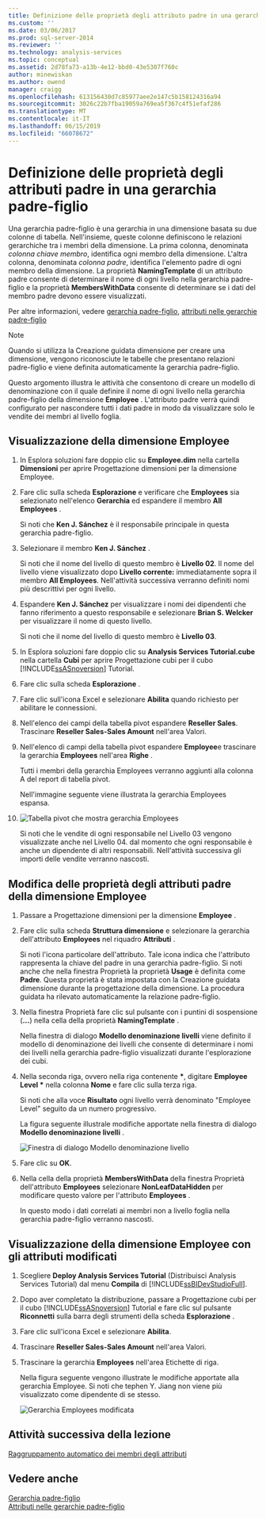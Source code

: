 ```yaml
---
title: Definizione delle proprietà degli attributo padre in una gerarchia padre-figlio | Microsoft Docs
ms.custom: ''
ms.date: 03/06/2017
ms.prod: sql-server-2014
ms.reviewer: ''
ms.technology: analysis-services
ms.topic: conceptual
ms.assetid: 2d78fa73-a13b-4e12-bbd0-43e5307f760c
author: minewiskan
ms.author: owend
manager: craigg
ms.openlocfilehash: 613156430d7c85977aee2e147c5b158124316a94
ms.sourcegitcommit: 3026c22b7fba19059a769ea5f367c4f51efaf286
ms.translationtype: MT
ms.contentlocale: it-IT
ms.lasthandoff: 06/15/2019
ms.locfileid: "66078672"
---
```

# <a name="defining-parent-attribute-properties-in-a-parent-child-hierarchy"></a>Definizione delle proprietà degli attributi padre in una gerarchia padre-figlio
  Una gerarchia padre-figlio è una gerarchia in una dimensione basata su due colonne di tabella. Nell'insieme, queste colonne definiscono le relazioni gerarchiche tra i membri della dimensione. La prima colonna, denominata *colonna chiave membro*, identifica ogni membro della dimensione. L'altra colonna, denominata *colonna padre*, identifica l'elemento padre di ogni membro della dimensione. La proprietà **NamingTemplate** di un attributo padre consente di determinare il nome di ogni livello nella gerarchia padre-figlio e la proprietà **MembersWithData** consente di determinare se i dati del membro padre devono essere visualizzati.  
  
 Per altre informazioni, vedere [gerarchia padre-figlio](multidimensional-models/parent-child-dimension.md), [attributi nelle gerarchie padre-figlio](multidimensional-models/parent-child-dimension-attributes.md)  
  
> [!NOTE]  
>  Quando si utilizza la Creazione guidata dimensione per creare una dimensione, vengono riconosciute le tabelle che presentano relazioni padre-figlio e viene definita automaticamente la gerarchia padre-figlio.  
  
 Questo argomento illustra le attività che consentono di creare un modello di denominazione con il quale definire il nome di ogni livello nella gerarchia padre-figlio della dimensione **Employee** . L'attributo padre verrà quindi configurato per nascondere tutti i dati padre in modo da visualizzare solo le vendite dei membri al livello foglia.  
  
## <a name="browsing-the-employee-dimension"></a>Visualizzazione della dimensione Employee  
  
1.  In Esplora soluzioni fare doppio clic su **Employee.dim** nella cartella **Dimensioni** per aprire Progettazione dimensioni per la dimensione Employee.  
  
2.  Fare clic sulla scheda **Esplorazione** e verificare che **Employees** sia selezionato nell'elenco **Gerarchia** ed espandere il membro **All Employees** .  
  
     Si noti che **Ken J. Sánchez** è il responsabile principale in questa gerarchia padre-figlio.  
  
3.  Selezionare il membro **Ken J. Sánchez** .  
  
     Si noti che il nome del livello di questo membro è **Livello 02**. Il nome del livello viene visualizzato dopo **Livello corrente:** immediatamente sopra il membro **All Employees**. Nell'attività successiva verranno definiti nomi più descrittivi per ogni livello.  
  
4.  Espandere **Ken J. Sánchez** per visualizzare i nomi dei dipendenti che fanno riferimento a questo responsabile e selezionare **Brian S. Welcker** per visualizzare il nome di questo livello.  
  
     Si noti che il nome del livello di questo membro è **Livello 03**.  
  
5.  In Esplora soluzioni fare doppio clic su **Analysis Services Tutorial.cube** nella cartella **Cubi** per aprire Progettazione cubi per il cubo [!INCLUDE[ssASnoversion](../includes/ssasnoversion-md.md)] Tutorial.  
  
6.  Fare clic sulla scheda **Esplorazione** .  
  
7.  Fare clic sull'icona Excel e selezionare **Abilita** quando richiesto per abilitare le connessioni.  
  
8.  Nell'elenco dei campi della tabella pivot espandere **Reseller Sales**. Trascinare **Reseller Sales-Sales Amount** nell'area Valori.  
  
9. Nell'elenco di campi della tabella pivot espandere **Employee**e trascinare la gerarchia **Employees** nell'area **Righe** .  
  
     Tutti i membri della gerarchia Employees verranno aggiunti alla colonna A del report di tabella pivot.  
  
     Nell'immagine seguente viene illustrata la gerarchia Employees espansa.  
  
10. ![Tabella pivot che mostra gerarchia Employees](../../2014/tutorials/media/l4-employee-1.gif "tabella pivot che mostra gerarchia Employees")  
  
     Si noti che le vendite di ogni responsabile nel Livello 03 vengono visualizzate anche nel Livello 04. dal momento che ogni responsabile è anche un dipendente di altri responsabili. Nell'attività successiva gli importi delle vendite verranno nascosti.  
  
## <a name="modifying-parent-attribute-properties-in-the-employee-dimension"></a>Modifica delle proprietà degli attributi padre della dimensione Employee  
  
1.  Passare a Progettazione dimensioni per la dimensione **Employee** .  
  
2.  Fare clic sulla scheda **Struttura dimensione** e selezionare la gerarchia dell'attributo **Employees** nel riquadro **Attributi** .  
  
     Si noti l'icona particolare dell'attributo. Tale icona indica che l'attributo rappresenta la chiave del padre in una gerarchia padre-figlio. Si noti anche che nella finestra Proprietà la proprietà **Usage** è definita come **Padre**. Questa proprietà è stata impostata con la Creazione guidata dimensione durante la progettazione della dimensione. La procedura guidata ha rilevato automaticamente la relazione padre-figlio.  
  
3.  Nella finestra Proprietà fare clic sul pulsante con i puntini di sospensione (**...**) nella cella della proprietà **NamingTemplate** .  
  
     Nella finestra di dialogo **Modello denominazione livelli** viene definito il modello di denominazione dei livelli che consente di determinare i nomi dei livelli nella gerarchia padre-figlio visualizzati durante l'esplorazione dei cubi.  
  
4.  Nella seconda riga, ovvero nella riga contenente **\***, digitare **Employee Level \*** nella colonna **Nome** e fare clic sulla terza riga.  
  
     Si noti che alla voce **Risultato** ogni livello verrà denominato "Employee Level" seguito da un numero progressivo.  
  
     La figura seguente illustrale modifiche apportate nella finestra di dialogo **Modello denominazione livelli** .  
  
     ![Finestra di dialogo Modello denominazione livello](../../2014/tutorials/media/l4-namingtemplate.gif "nella finestra di dialogo Modello denominazione livelli")  
  
5.  Fare clic su **OK**.  
  
6.  Nella cella della proprietà **MembersWithData** della finestra Proprietà dell'attributo **Employees** selezionare **NonLeafDataHidden** per modificare questo valore per l'attributo **Employees** .  
  
     In questo modo i dati correlati ai membri non a livello foglia nella gerarchia padre-figlio verranno nascosti.  
  
## <a name="browsing-the-employee-dimension-with-the-modified-attributes"></a>Visualizzazione della dimensione Employee con gli attributi modificati  
  
1.  Scegliere **Deploy Analysis Services Tutorial** (Distribuisci Analysis Services Tutorial) dal menu **Compila** di [!INCLUDE[ssBIDevStudioFull](../includes/ssbidevstudiofull-md.md)].  
  
2.  Dopo aver completato la distribuzione, passare a Progettazione cubi per il cubo [!INCLUDE[ssASnoversion](../includes/ssasnoversion-md.md)] Tutorial e fare clic sul pulsante **Riconnetti** sulla barra degli strumenti della scheda **Esplorazione** .  
  
3.  Fare clic sull'icona Excel e selezionare **Abilita**.  
  
4.  Trascinare **Reseller Sales-Sales Amount** nell'area Valori.  
  
5.  Trascinare la gerarchia **Employees** nell'area Etichette di riga.  
  
     Nella figura seguente vengono illustrate le modifiche apportate alla gerarchia Employee. Si noti che tephen Y. Jiang non viene più visualizzato come dipendente di se stesso.  
  
     ![Gerarchia Employees modificata](../../2014/tutorials/media/l4-employee-2.png "gerarchia Employees modificata")  
  
## <a name="next-task-in-lesson"></a>Attività successiva della lezione  
 [Raggruppamento automatico dei membri degli attributi](../analysis-services/lesson-4-3-automatically-grouping-attribute-members.md)  
  
## <a name="see-also"></a>Vedere anche  
 [Gerarchia padre-figlio](multidimensional-models/parent-child-dimension.md)   
 [Attributi nelle gerarchie padre-figlio](multidimensional-models/parent-child-dimension-attributes.md)  
  
  
